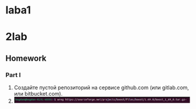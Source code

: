 # laba1
# 2lab
## Homework

### Part I

1. Создайте пустой репозиторий на сервисе github.com (или gitlab.com, или bitbucket.com).
2. ![image](https://github.com/BogdanKoval4uk/laba1/blob/main/%D0%A1%D0%BD%D0%B8%D0%BC%D0%BE%D0%BA%20%D1%8D%D0%BA%D1%80%D0%B0%D0%BD%D0%B0%20%D0%BE%D1%82%202023-04-10%2020-36-14.png)
